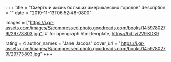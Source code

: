 
+++
title = "Смерть и жизнь больших американских городов"
description = ""
date = "2019-11-13T06:52:48-0800"

images = ["https://i.gr-assets.com/images/S/compressed.photo.goodreads.com/books/1459780279l/29773803.jpg"]  # for opengraph.html template, https://bit.ly/2V9KDX9

rating = 4
author_names = "Jane Jacobs"
cover_url = "https://i.gr-assets.com/images/S/compressed.photo.goodreads.com/books/1459780279l/29773803.jpg"
+++


